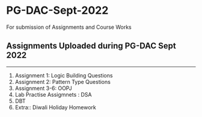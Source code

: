 # PG-DAC-Sept-2022
For submission of Assignments and Course Works
## Assignments Uploaded during PG-DAC Sept 2022
<hr>

1. Assignment 1: Logic Building Questions
2. Assignment 2: Pattern Type Questions
3. Assignment 3-6: OOPJ
4. Lab Practise Assigmnets : DSA
5. DBT
6. Extra:: Diwali Holiday Homework
